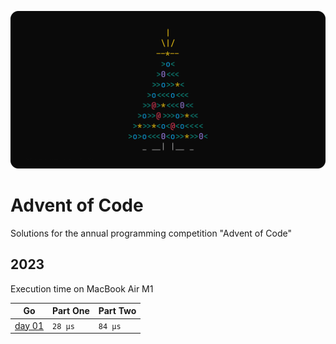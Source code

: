 ![logo](./assets/logo.png)

# Advent of Code

Solutions for the annual programming competition "Advent of Code"

## 2023

Execution time on MacBook Air M1

| Go                              | Part One | Part Two |
| ------------------------------- | -------- | -------- |
| [day 01](./go/2023/01/day01.go) | `28 µs`  | `84 μs`  |